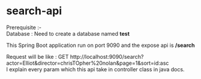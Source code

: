 # search-api

<p>Prerequisite :- <br>
Database : Need to create a database named <b>test</b></p>

<p>This Spring Boot application run on port 9090 and the expose api is <b>/search</b></p>

Request will be like : GET http://localhost:9090/search?actor=Elliot&director=chrisTOpher%20nolan&page=1&sort=id:asc
<br>I explain every param which this api take in controller class in java docs.